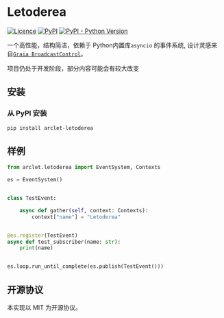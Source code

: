# Letoderea
[![Licence](https://img.shields.io/github/license/ArcletProject/Letoderea)](https://github.com/ArcletProject/Letoderea/blob/master/LICENSE)
[![PyPI](https://img.shields.io/pypi/v/arclet-letoderea)](https://pypi.org/project/arclet-letoderea)
[![PyPI - Python Version](https://img.shields.io/pypi/pyversions/arclet-letoderea)](https://www.python.org/)

一个高性能，结构简洁，依赖于 Python内置库`asyncio` 的事件系统, 设计灵感来自[`Graia BroadcastControl`](https://github.com/GraiaProject/BroadcastControl)。

项目仍处于开发阶段，部分内容可能会有较大改变

## 安装
### 从 PyPI 安装
``` bash
pip install arclet-letoderea
```

## 样例

```python
from arclet.letoderea import EventSystem, Contexts

es = EventSystem()


class TestEvent:

    async def gather(self, context: Contexts):
        context["name"] = "Letoderea"


@es.register(TestEvent)
async def test_subscriber(name: str):
    print(name)


es.loop.run_until_complete(es.publish(TestEvent()))
```

## 开源协议
本实现以 MIT 为开源协议。
